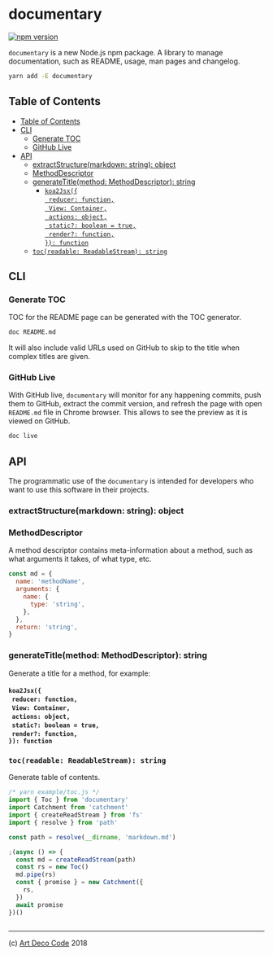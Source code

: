 # documentary

[![npm version](https://badge.fury.io/js/documentary.svg)](https://badge.fury.io/js/documentary)

`documentary` is a new Node.js npm package. A library to manage documentation, such as README, usage, man pages and changelog.

```sh
yarn add -E documentary
```

## Table of Contents

- [Table of Contents](#table-of-contents)
- [CLI](#cli)
  * [Generate TOC](#generate-toc)
  * [GitHub Live](#github-live)
- [API](#api)
  * [extractStructure(markdown: string): object](#extractstructuremarkdown-string-object)
  * [MethodDescriptor](#methoddescriptor)
  * [generateTitle(method: MethodDescriptor): string](#generatetitlemethod-methoddescriptor-string)
    * [`koa2Jsx({`<br/>&nbsp;&nbsp;`reducer: function,`<br/>&nbsp;&nbsp;`View: Container,`<br/>&nbsp;&nbsp;`actions: object,`<br/>&nbsp;&nbsp;`static?: boolean = true,`<br/>&nbsp;&nbsp;`render?: function,`<br/>`}): function`](#koa2jsxreducer-functionview-containeractions-objectstatic-boolean--truerender-function-function)
  * [`toc(readable: ReadableStream): string`](#tocreadable-readablestream-string)

## CLI

### Generate TOC

TOC for the README page can be generated with the TOC generator.

```sh
doc README.md
```

It will also include valid URLs used on GitHub to skip to the title when complex titles are given.

### GitHub Live

With GitHub live, `documentary` will monitor for any happening commits, push them to GitHub, extract the commit version, and refresh the page with open `README.md` file in Chrome browser. This allows to see the preview as it is viewed on GitHub.

```sh
doc live
```

## API

The programmatic use of the `documentary` is intended for developers who want to use this software in their projects.

### extractStructure(markdown: string): object

### MethodDescriptor

A method descriptor contains meta-information about a method, such as what arguments it takes, of what type, etc.

```js
const md = {
  name: 'methodName',
  arguments: {
    name: {
      type: 'string',
    },
  },
  return: 'string',
}
```

### generateTitle(method: MethodDescriptor): string

Generate a title for a method, for example:

#### `koa2Jsx({`<br/>&nbsp;&nbsp;`reducer: function,`<br/>&nbsp;&nbsp;`View: Container,`<br/>&nbsp;&nbsp;`actions: object,`<br/>&nbsp;&nbsp;`static?: boolean = true,`<br/>&nbsp;&nbsp;`render?: function,`<br/>`}): function`

### `toc(readable: ReadableStream): string`

Generate table of contents.

```js
/* yarn example/toc.js */
import { Toc } from 'documentary'
import Catchment from 'catchment'
import { createReadStream } from 'fs'
import { resolve } from 'path'

const path = resolve(__dirname, 'markdown.md')

;(async () => {
  const md = createReadStream(path)
  const rs = new Toc()
  md.pipe(rs)
  const { promise } = new Catchment({
    rs,
  })
  await promise
})()
```

```fs

```


<!-- const TOC = toc({
  packageName: [
    CLI: [
      '`-c`, `--command`: Execute Command',
      '`-h`, `--help`: Display Help',
    ],
    API: {
      '`toc(): string`'
    },
  },
}) -->


---

(c) [Art Deco Code][1] 2018

[1]: https://artdeco.bz
